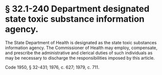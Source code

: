 # § 32.1-240 Department designated state toxic substance information agency.

<p>The State Department of Health is designated as the state toxic substances information agency. The Commissioner of Health may employ, compensate, and prescribe the administrative and clerical duties of such individuals as may be necessary to discharge the responsibilities imposed by this article.</p><p>Code 1950, § 32-431; 1976, c. 627; 1979, c. 711.</p>